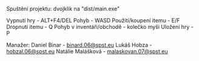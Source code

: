 Spuštění projektu: dvojklik na "dist/main.exe"

Vypnutí hry - ALT+F4/DEL
Pohyb - WASD
Použití/koupení itemu - E/F
Dropnutí itemu - Q
Pohyb v inventáři/obchodě - kolečko myši
Uložení hry - P

Manažer: Daniel Binar - binard.06@spst.eu
Lukáš Hobza - hobzal.06@spst.eu 
Natálie Malášková - malaskovan.07@spst.eu 
